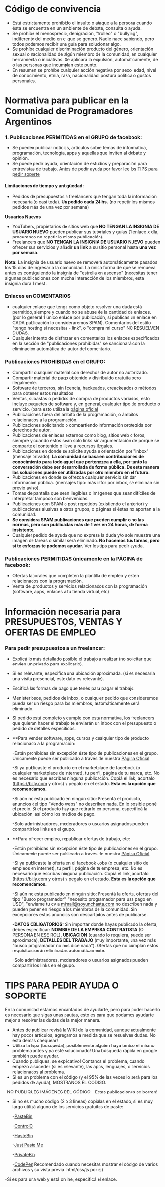 # Código de convivencia

* Está estrictamente prohibido el insulto o ataque a la persona cuando ésta se encuentra en un ambiente de debate, consulta o ayuda. 
* Se prohíbe el menosprecio, denigración, "trolleo" o "bullying", indiferente del medio en el que se generó. Nadie nace sabiendo, pero todos podemos recibir una guía para solucionar algo.
* Se prohíbe cualquier discriminación producto del género, orientación sexual o nacionalidad de algún miembro de la comunidad, en cualquier herramienta o iniciativas. Se aplicará la expulsión, automáticamente, de o las personas que incumplan este punto.
* En resumen se prohíbe cualquier acción negativa por sexo, edad, nivel de conocimiento, etnia, raza, nacionalidad, postura política o gustos personales.


# Normativa para publicar en la Comunidad de Programadores Argentinos

### 1. Publicaciones PERMITIDAS en el GRUPO de facebook:
* Se pueden publicar noticias, artículos sobre temas de informática, programación, tecnología, apps y aquellas que inviten al debate y opinión.
* Se puede pedir ayuda, orientación de estudios y preparación para entrevistas de trabajo. Antes de pedir ayuda por favor lee los [TIPS para pedir soporte](#)

#### Limitaciones de tiempo y antigüedad:
* Pedidos de presupuestos a freelancers que tengan toda la información necesaria (o casi toda). **Un pedido cada 24 hs.** (no repetir los mismos pedidos más de una vez por semana)

**Usuarios Nuevos**
* YouTubers, propietarios de sitios web que **NO TENGAN LA INSIGNIA DE USUARIO NUEVO**  pueden publicar sus tutoriales y guías (1 enlace x día, procurando no repetir la misma publicación).
* Freelancers que **NO TENGAN LA INSIGNIA DE USUARIO NUEVO** pueden ofrecer sus servicios y añadir **un link** a su sitio personal hasta **una vez por semana**.

**Nota:** La insignia de usuario nuevo se removerá automáticamente pasados los 15 días de ingresar a la comunidad. La única forma de que se remueva antes es consiguiendo la insignia de "estrella en ascenso" (necesitas tener algunas publicaciones con mucha interacción de los miembros, esta insignia dura 1 mes).


### Enlaces en COMENTARIOS
* cualquier enlace que tenga como objeto resolver una duda está permitido, siempre y cuando no se abuse de la cantidad de enlaces. (por lo general 1 único enlace por publicación, si publicas un enlace en CADA publicación lo consideraremos SPAM). Comentarios del estilo "tengo hosting si necesitas - link", o "compra mi curso" NO RESUELVEN DUDAS.
* Cualquier intento de disfrazar en comentarios los enlaces especificados en la sección de "publicaciones prohibidas" se sancionará con la eliminación automática del autor del comentario.

### Publicaciones PROHIBIDAS en el GRUPO:

* Compartir cualquier material con derechos de autor no autorizado. 
* Compartir material de pago obtenido y distribuido gratuita pero ilegalmente.
* Software de terceros, sin licencia, hackeados, creackeados o métodos para obtener estos resultados
* Ventas, subastas o pedidos de compra de productos variados, esto incluye paquetes de software y, en general, cualquier tipo de producto o servicio. (para esto utiliza la [página oficial](https://facebook.comcoperarg)
* Publicaciones fuera del ámbito de la programación, o ámbitos relacionados a la programación.
* Publicaciones solicitando o compartiendo información protegida por derechos de autor.
* Publicaciones de enlaces externos como blog, sitios web o foros, siempre y cuando estos sean solo links sin argumentación de porque se comparte el contenido o lleve a recursos ilegales.
* Publicaciones en donde se solicite ayuda u orientación por "inbox" (mensaje privado). 
**La comunidad se basa en contribuciones de conocimiento para todo aquel que pertenezca a ella, por tanto la conversación debe ser desarrollada de forma pública. De esta manera las soluciones puede ser utilizadas por otro miembro en el futuro.**
* Publicaciones en donde se ofrezca cualquier servicio sin dar información pública. (mensajes tipo: más infor por inbox, se eliminan sin previo aviso).
* Tomas de pantalla que sean ilegibles o imágenes que sean difíciles de interpretar tampoco son bienvenidas.
* Publicaciones con SPAM o post repetidos (existiendo el anterior) y publicaciones alusivas a otros grupos, o páginas si éstas no aportan a la comunidad.
* **Se considera SPAM publicaciones que pueden cumplir o no las normas, pero son publicadas más de 1 vez en 24 horas, de forma insistente.**
* Cualquier pedido de ayuda que no exprese la duda y/o solo muestre una imagen de tareas o similar será eliminado. **No hacemos tus tareas, pero si te esforzas te podemos ayudar.** Ver los tips para pedir ayuda.

### Publicaciones PERMITIDAS únicamente en la PÁGINA de facebook:
* Ofertas laborales que completen la plantilla de empleo y esten relacionados con la programación.
* Venta de .productos y servicios relacionados con la programación (software, apps, enlaces a tu tienda virtual, etc)

# Información necesaria para PRESUPUESTOS, VENTAS Y OFERTAS DE EMPLEO
### Para pedir presupuestos a un freelancer:

* Explicá lo más detallado posible el trabajo a realizar (no solicitar que envien un privado para explicarlo).    
* Si es relevante, especifica una ubicación aproximada. (si es necesaria una visita presencial, este dato es relevante).    
* Escificá las formas de pago que tenés para pagar el trabajo.    
* Menisteriosos, pedidos de inbox, o cualquier pedido que consideremos pueda ser un riesgo para los miembros, automáticamente será eliminado.    
* Sl pedido está completo y cumple con esta normativa, los freelancers que quieran hacer el trabajo te enviarán un inbox con el presupuesto o pedido de detalles específicos.
    
  
* **Para vender software, apps, cursos y cualquier tipo de producto relacionado a la programación:

  -Están prohibidas sin excepción éste tipo de publicaciones en el grupo. Únicamente puede ser publicado a través de nuestra [Página Oficial](https://facebook.com/coperarg)
  
  -Si ya publicaste el producto en el marketplace de facebook (o cualquier marketplace de internet), tu perfil, página de tu marca, etc. No es necesario que escribas ninguna publicación. Copiá el link, acortalo (https://bitly.com y otros) y pegalo en el estado. **Esta es la opción que recomendamos.**
  
  -Si aún no está publicado en ningún sitio: Presentá el producto, anuncios del tipo "Vendo webs" no describen nada. En lo posible poné el precio. Si el producto hay que retirarlo en persona, especificá la ubicación, así cómo los medios de pago.
  
  -Solo administradores, moderadores o usuarios asignados pueden compartir los links en el grupo.
  
* **Para ofrecer empleo, republicar ofertas de trabajo, etc:

  -Están prohibidas sin excepción éste tipo de publicaciones en el grupo. Únicamente puede ser publicado a través de nuestra [Página Oficial](https://facebook.com/coperarg)
  
  -Si ya publicaste la oferta en el facebook Jobs (o cualquier sitio de empleos en internet), tu perfil, página de tu empresa, etc. No es necesario que escribas ninguna publicación. Copiá el link, acortalo (https://bitly.com y otros) y pegalo en el estado. **Esta es la opción que recomendamos.**
  
  -Si aún no está publicado en ningún sitio: Presentá la oferta, ofertas del tipo "Busco programador", "necesito programador para usa pago  en USD", "enviame tu cv a mimail@soyunchanta.com no describen nada y pueden poner en riesgo a los miembros de la comunidad. Sin excepciones estos anuncios son descartados antes de publicarse.
  
  -**DATOS OBLIGATORIOS:** Sin importar donde hayas publicado la oferta, debes especificar: **NOMBRE DE LA EMPRESA CONTRATISTA** (O PERSONA EN ESE ROL), **UBICACION** (cuando lo requiera, puede ser aproximada), **DETALLES DEL TRABAJO** (muy importante, una vez más "busco programador no nos dice nada"). Ofertas que no cumplan estos requisitos serán eliminadas automáticamente.
  
  -Solo administradores, moderadores o usuarios asignados pueden compartir los links en el grupo.
  
 # TIPS PARA PEDIR AYUDA O SOPORTE
 
 En la comunidad estamos encantados de ayudarte, pero para poder hacerlo es necesario que sigas unas pautas, esto es para que podamos ayudarte mejor a resolver las dudas de la mejor manera.
 
 * Antes de publicar revisá la WIKI de la comunidad, aunque actualmente hay pocos artículos, agregamos a medida que se resuelven dudas. No esta demás chequear!
 * Utiliza la lupa (busqueda), posiblemente alguien haya tenido el mismo problema antes y ya esté solucionado! Una búsqueda rápida en google también puede ayudar.
 * Cuando publiques, se explicativo! Contanos el problema,  cuando empezo a suceder (si es relevante), las apps, lenguajes, o servicios relacionados al problema.
 * Si es un problema con el código (y el 95% de las veces lo será para los pedidos de ayuda), MOSTRANOS EL CODIGO. 
 
  -NO PUBLIQUES IMÁGENES DEL CÓDIGO - Estas publicaciones se borran!
  
  - Si no es mucho código (2 o 3 lineas) copialas en el estado, si es muy largo utilizá alguno de los servicios gratuitos de paste:
  
    -[PasteBin](https://pastebin.com)
    
    -[ControlC](https://controlc.com/)
    
    -[HasteBin](https://hastebin.com/)
    
    -[Just Paste Me](https://justpaste.me/)
    
    -[PrivateBin](https://privatebin.net/)
    
    -[CodePen](https://codepen.io) Recomendado cuando necesitas mostrar el código de varios archivos y su vista previa (html/css/js por ej)
    
  -Si es para una web y está online, especificá el enlace. 
